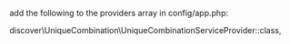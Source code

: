 add the following to the providers array in config/app.php:

discover\UniqueCombination\UniqueCombinationServiceProvider::class,
